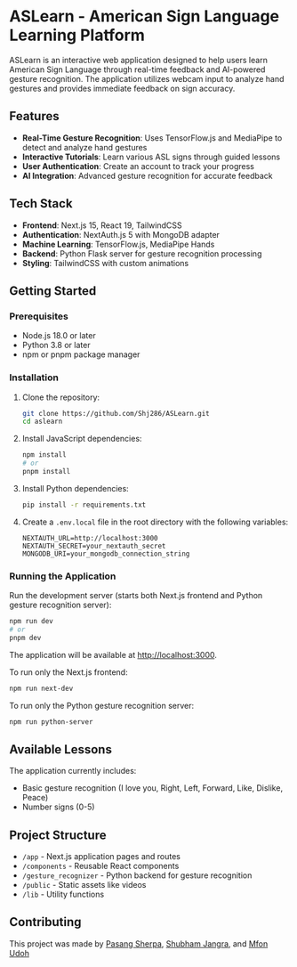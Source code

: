 <!-- COMP 3450: Mfon Udoh, Pasang Sherpa, Shubham Jangra -->

# ASLearn - American Sign Language Learning Platform

ASLearn is an interactive web application designed to help users learn American Sign Language through real-time feedback and AI-powered gesture recognition. The application utilizes webcam input to analyze hand gestures and provides immediate feedback on sign accuracy.

## Features

- **Real-Time Gesture Recognition**: Uses TensorFlow.js and MediaPipe to detect and analyze hand gestures
- **Interactive Tutorials**: Learn various ASL signs through guided lessons
- **User Authentication**: Create an account to track your progress
- **AI Integration**: Advanced gesture recognition for accurate feedback

## Tech Stack

- **Frontend**: Next.js 15, React 19, TailwindCSS
- **Authentication**: NextAuth.js 5 with MongoDB adapter
- **Machine Learning**: TensorFlow.js, MediaPipe Hands
- **Backend**: Python Flask server for gesture recognition processing
- **Styling**: TailwindCSS with custom animations

## Getting Started

### Prerequisites

- Node.js 18.0 or later
- Python 3.8 or later
- npm or pnpm package manager

### Installation

1. Clone the repository:

   ```bash
   git clone https://github.com/Shj286/ASLearn.git
   cd aslearn
   ```

2. Install JavaScript dependencies:

   ```bash
   npm install
   # or
   pnpm install
   ```

3. Install Python dependencies:

   ```bash
   pip install -r requirements.txt
   ```

4. Create a `.env.local` file in the root directory with the following variables:
   ```
   NEXTAUTH_URL=http://localhost:3000
   NEXTAUTH_SECRET=your_nextauth_secret
   MONGODB_URI=your_mongodb_connection_string
   ```

### Running the Application

Run the development server (starts both Next.js frontend and Python gesture recognition server):

```bash
npm run dev
# or
pnpm dev
```

The application will be available at [http://localhost:3000](http://localhost:3000).

To run only the Next.js frontend:

```bash
npm run next-dev
```

To run only the Python gesture recognition server:

```bash
npm run python-server
```

## Available Lessons

The application currently includes:

- Basic gesture recognition (I love you, Right, Left, Forward, Like, Dislike, Peace)
- Number signs (0-5)

## Project Structure

- `/app` - Next.js application pages and routes
- `/components` - Reusable React components
- `/gesture_recognizer` - Python backend for gesture recognition
- `/public` - Static assets like videos
- `/lib` - Utility functions

## Contributing

This project was made by [Pasang Sherpa](https://github.com/Yangzeex), [Shubham Jangra](https://github.com/Shj286), and [Mfon Udoh](https://github.com/Mfon-19)
